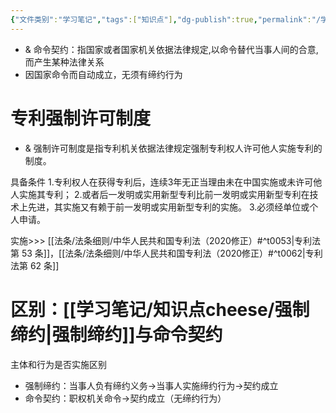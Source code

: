 ```yaml
---
{"文件类别":"学习笔记","tags":["知识点"],"dg-publish":true,"permalink":"/学习笔记/知识点cheese/命令契约/","dgPassFrontmatter":true}
---
```


- & 命令契约：指国家或者国家机关依据法律规定,以命令替代当事人间的合意,而产生某种法律关系
- 因国家命令而自动成立，无须有缔约行为

# 专利强制许可制度

- & 强制许可制度是指专利机关依据法律规定强制专利权人许可他人实施专利的制度。

具备条件
1.专利权人在获得专利后，连续3年无正当理由未在中国实施或未许可他人实施其专利；
2.或者后一发明或实用新型专利比前一发明或实用新型专利在技术上先进，其实施又有赖于前一发明或实用新型专利的实施。
3.必须经单位或个人申请。

实施>>> [[法条/法条细则/中华人民共和国专利法（2020修正）#^t0053\|专利法第 53 条]]，[[法条/法条细则/中华人民共和国专利法（2020修正）#^t0062\|专利法第 62 条]]
# 区别：[[学习笔记/知识点cheese/强制缔约\|强制缔约]]与命令契约
主体和行为是否实施区别
- 强制缔约：当事人负有缔约义务→当事人实施缔约行为→契约成立
- 命令契约：职权机关命令→契约成立（无缔约行为）